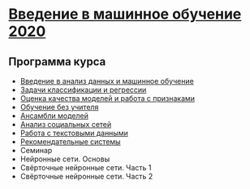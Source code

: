 # [Введение в машинное обучение 2020](https://sphere.mail.ru/curriculum/program/discipline/1027/) 

## Программа курса
* [Введение в анализ данных и машинное обучение](https://github.com/shestakoff/sphere-ml-intro/tree/master/2020/lecture01-intro)
* [Задачи классификации и регрессии](https://github.com/shestakoff/sphere-ml-intro/tree/master/2020/lecture02-tasks)
* [Оценка качества моделей и работа с признаками](https://github.com/shestakoff/sphere-ml-intro/tree/master/2020/lecture03-features)
* [Обучение без учителя](https://github.com/shestakoff/sphere-ml-intro/tree/master/2020/lecture04-unsupervised)
* [Ансамбли моделей](https://github.com/shestakoff/sphere-ml-intro/tree/master/2020/lecture05-ensemble)
* [Анализ социальных сетей](https://github.com/shestakoff/sphere-ml-intro/tree/master/2020/lecture06-networks)
* [Работа с текстовыми данными](https://github.com/shestakoff/sphere-ml-intro/tree/master/2020/lecture07-nlp)
* [Рекомендательные системы](https://github.com/shestakoff/sphere-ml-intro/tree/master/2020/lecture08-recsys)
* Семинар
* Нейронные сети. Основы
* Свёрточные нейронные сети. Часть 1
* Свёрточные нейронные сети. Часть 2
